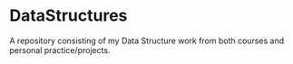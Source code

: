 # DataStructures
A repository consisting of my Data Structure work from both courses and personal practice/projects. 
